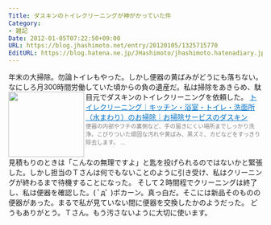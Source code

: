 ```yaml
---
Title: ダスキンのトイレクリーニングが神がかっていた件
Category:
- 雑記
Date: 2012-01-05T07:22:50+09:00
URL: https://blog.jhashimoto.net/entry/20120105/1325715770
EditURL: https://blog.hatena.ne.jp/JHashimoto/jhashimoto.hatenadiary.jp/atom/entry/12921228815717256898
---
```


年末の大掃除。勿論トイレもやった。しかし便器の黄ばみがどうにも落ちない。なにしろ月300時間労働していた頃からの負の遺産だ。私は掃除をあきらめ、駄目元でダスキンのトイレクリーニングを依頼した。
<a href="http://www.duskin.jp/service/pro/water/toilet.html" target="_blank"><img class="alignleft" align="left" border="0" src="http://capture.heartrails.com/150x130/shadow?http://www.duskin.jp/service/pro/water/toilet.html" alt="" width="150" height="130" /></a><a style="color:#0070C5;" href="http://www.duskin.jp/service/pro/water/toilet.html" target="_blank">トイレクリーニング｜キッチン・浴室・トイレ・洗面所（水まわり）のお掃除｜お掃除サービスのダスキン</a><a href="http://b.hatena.ne.jp/entry/http://www.duskin.jp/service/pro/water/toilet.html" target="_blank"><img border="0" src="http://b.hatena.ne.jp/entry/image/http://www.duskin.jp/service/pro/water/toilet.html" alt="" /></a><br><span style="color: #808080;font-size: 80%;">便器の内部やフチの裏側など、手の届きにくい場所までしっかり洗浄。こびりついた頑固な汚れや黄ばみ、黒ズミ、カビなどをすっきり除去します。 ...</span><br style="clear:both;" />
見積もりのときは「こんなの無理ですよ」と匙を投げられるのではないかと緊張した。しかし担当のＴさんは何でもないことのように引き受け、私はクリーニングが終わるまで待機することになった。
そして２時間程でクリーニングは終了し、私は便器を確認した。( ﾟдﾟ )ポカーン。真っ白だ。そこには新品そのものの便器があった。まるで私が見ていない間に便器を交換したかのようだった。
どうもありがとう。Ｔさん。もう汚さないように大切に使います。
